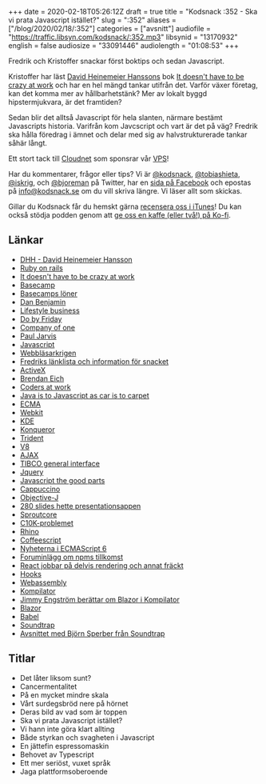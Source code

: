 +++
date = 2020-02-18T05:26:12Z
draft = true
title = "Kodsnack :352 - Ska vi prata Javascript istället?"
slug = ":352"
aliases = ["/blog/2020/02/18/:352"]
categories = ["avsnitt"]
audiofile = "https://traffic.libsyn.com/kodsnack/:352.mp3"
libsynid = "13170932"
english = false
audiosize = "33091446"
audiolength = "01:08:53"
+++

Fredrik och Kristoffer snackar först boktips och sedan Javascript.

Kristoffer har läst [David Heinemeier Hanssons](https://en.wikipedia.org/wiki/David_Heinemeier_Hansson) bok [It doesn't have to be crazy at work](https://basecamp.com/books/calm) och har en hel mängd tankar utifrån det. Varför växer företag, kan det komma mer av hållbarhetstänk? Mer av lokalt byggd hipstermjukvara, är det framtiden?

Sedan blir det alltså Javascript för hela slanten, närmare bestämt Javascripts historia. Varifrån kom Javcscript och vart är det på väg? Fredrik ska hålla föredrag i ämnet och delar med sig av halvstrukturerade tankar såhär långt.

Ett stort tack till [Cloudnet](http://www.cloudnet.se) som sponsrar vår [VPS](http://en.wikipedia.org/wiki/Virtual_private_server)!

Har du kommentarer, frågor eller tips? Vi är [@kodsnack](https://www.twitter.com/kodsnack), [@tobiashieta](https://www.twitter.com/tobiashieta), [@iskrig](https://www.twitter.com/iskrig), och [@bjoreman](https://www.twitter.com/bjoreman) på Twitter, har en [sida på Facebook](https://www.facebook.com/kodsnack) och epostas på [info@kodsnack.se](mailto:info@kodsnack.se) om du vill skriva längre. Vi läser allt som skickas.

Gillar du Kodsnack får du hemskt gärna [recensera oss i iTunes](http://itunes.apple.com/se/podcast/kodsnack/id561631498?l=en)! Du kan också stödja podden genom att <a href="https://ko-fi.com/kodsnack" rel="payment">ge oss en kaffe (eller två!) på Ko-fi</a>.

## Länkar ##
* [DHH - David Heinemeier Hansson](https://en.wikipedia.org/wiki/David_Heinemeier_Hansson)
* [Ruby on rails](https://en.wikipedia.org/wiki/Ruby_on_Rails)
* [It doesn't have to be crazy at work](https://basecamp.com/books/calm)
* [Basecamp](https://en.wikipedia.org/wiki/Basecamp_%28company%29)
* [Basecamps löner](https://m.signalvnoise.com/minimum-pay-at-basecamp-is-now-70000/)
* [Dan Benjamin](https://5by5.tv/people/dan-benjamin)
* [Lifestyle business](https://en.wikipedia.org/wiki/Lifestyle_business)
* [Do by Friday](http://dobyfriday.com/)
* [Company of one](https://ofone.co/)
* [Paul Jarvis](https://pjrvs.com/)
* [Javascript](https://en.wikipedia.org/wiki/JavaScript)
* [Webbläsarkrigen](https://en.wikipedia.org/wiki/Browser_wars#First_Browser_War_%281995%E2%80%932002%29)
* [Fredriks länklista och information för snacket](https://www.bjoreman.com/jsTalk.html)
* [ActiveX](https://en.wikipedia.org/wiki/ActiveX)
* [Brendan Eich](https://en.wikipedia.org/wiki/Brendan_Eich)
* [Coders at work](http://www.codersatwork.com/)
* [Java is to Javascript as car is to carpet](https://christianheilmann.com/2005/11/08/do-hr-people-even-read-their-job-ads-when-they-get-published/)
* [ECMA](https://www.ecma-international.org/)
* [Webkit](https://en.wikipedia.org/wiki/WebKit)
* [KDE](https://en.wikipedia.org/wiki/KDE)
* [Konqueror](https://en.wikipedia.org/wiki/Konqueror)
* [Trident](https://en.wikipedia.org/wiki/Trident_%28software%29)
* [V8](https://en.wikipedia.org/wiki/V8_%28JavaScript_engine%29)
* [AJAX](https://en.wikipedia.org/wiki/Ajax_%28programming%29)
* [TIBCO general interface](https://www.youtube.com/watch?v=CJAYVtsuF1w)
* [Jquery](https://en.wikipedia.org/wiki/JQuery)
* [Javascript the good parts](https://www.amazon.com/dp/0596517742/wrrrldwideweb)
* [Cappuccino](https://www.cappuccino.dev/)
* [Objective-J](https://www.cappuccino.dev/learn/objective-j.html)
* [280 slides hette presentationsappen](https://www.youtube.com/watch?v=9ef5LrrU2co)
* [Sproutcore](https://en.wikipedia.org/wiki/SproutCore)
* [C10K-problemet](http://www.kegel.com/c10k.html)
* [Rhino](https://en.wikipedia.org/wiki/Rhino_%28JavaScript_engine%29)
* [Coffeescript](https://en.wikipedia.org/wiki/CoffeeScript)
* [Nyheterna i ECMAScript 6](http://es6-features.org/#Constants)
* [Foruminlägg om npms tillkomst](https://github.com/nodejs/node-v0.x-archive/issues/5132#issuecomment-15432598)
* [React jobbar på delvis rendering och annat fräckt](https://reactjs.org/docs/concurrent-mode-intro.html)
* [Hooks](https://reactjs.org/docs/hooks-intro.html)
* [Webassembly](https://en.wikipedia.org/wiki/WebAssembly)
* [Kompilator](https://kompilator.se/)
* [Jimmy Engström berättar om Blazor i Kompilator](https://kompilator.se/025/)
* [Blazor](https://dotnet.microsoft.com/apps/aspnet/web-apps/blazor)
* [Babel](https://babeljs.io/)
* [Soundtrap](https://www.soundtrap.com/)
* [Avsnittet med Björn Sperber från Soundtrap](https://kodsnack.se/320/)

## Titlar ##
* Det låter liksom sunt?
* Cancermentalitet
* På en mycket mindre skala
* Vårt surdegsbröd nere på hörnet
* Deras bild av vad som är toppen
* Ska vi prata Javascript istället?
* Vi hann inte göra klart allting
* Både styrkan och svagheten i Javascript
* En  jättefin espressomaskin
* Behovet av Typescript
* Ett mer seriöst, vuxet språk
* Jaga plattformsoberoende